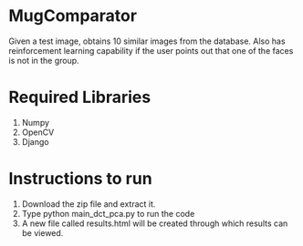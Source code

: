 # MugComparator
Given a test image, obtains 10 similar images from the database. Also has reinforcement learning capability if the user points out that one of the faces is not in the group.
# Required Libraries
1. Numpy
2. OpenCV
3. Django

# Instructions to run
1. Download the zip file and extract it.
2. Type python main_dct_pca.py <location of test image> to run the code
3. A new file called results.html will be created through which results can be viewed.
